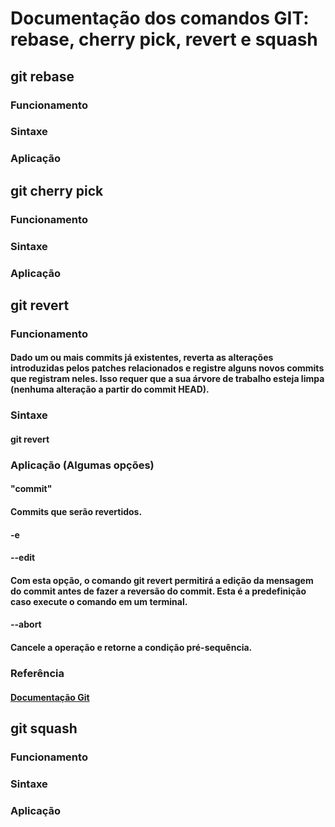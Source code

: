 # Documentação dos comandos GIT: rebase, cherry pick, revert e squash

## git rebase
### Funcionamento

### Sintaxe

### Aplicação

## git cherry pick
### Funcionamento

### Sintaxe

### Aplicação

## git revert
### Funcionamento

#### Dado um ou mais commits já existentes, reverta as alterações introduzidas pelos patches relacionados e registre alguns novos commits que registram neles. Isso requer que a sua árvore de trabalho esteja limpa (nenhuma alteração a partir do commit HEAD).

### Sintaxe
#### git revert

### Aplicação (Algumas opções)

#### "commit"​
#### Commits que serão revertidos.

#### -e
#### --edit
#### Com esta opção, o comando git revert permitirá a edição da mensagem do commit antes de fazer a reversão do commit. Esta é a predefinição caso execute o comando em um terminal.

#### --abort
#### Cancele a operação e retorne a condição pré-sequência.

### Referência
#### [Documentação Git](https://git-scm.com/docs/git-revert/pt_BR)
## git squash
### Funcionamento

### Sintaxe

### Aplicação
